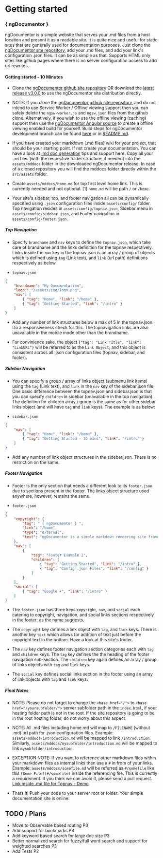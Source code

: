 # Getting started


### { ngDocumentor }


ngDocumentor is a simple website that serves your .md files from a host location and present it as a readable site. It is quite nice and useful for static sites that are generally used for documentation purposes. Just clone the [ngDocumentor site repository](https://github.com/ngDocumentor/ngDocumentor.github.io), add your .md files, and add your link's configuration .json files. It can be as simple as that. Supports HTML only sites like github pages where there is no server configuration access to add url rewrites.


#### Getting started - 10 Minutes


* Clone the [ngDocumentor github site repository](https://github.com/ngDocumentor/ngDocumentor.github.io) OR download the [latest release v3.0.0](https://github.com/ngDocumentor/ngDocumentor.github.io/releases) to use the ngDocumentor site distribution directly.


* NOTE: If you clone the [ngDocumentor github site repository](https://github.com/ngDocumentor/ngDocumentor.github.io), and do not intend to use Service Worker / Offline viewing support then you can safely delete the `ngsw-worker.js` and `ngsw.json` files from the github clone. Alternatively, if you wish to use the offline viewing (caching) support then use the [ngDocumentor Angular source](https://github.com/ngDocumentor/ngDocumentor) to create a offline viewing enabled build for yourself. Build steps for ngDocumentor development branch can be found [here](#/building) or in [README.md](https://github.com/ngDocumentor/ngDocumentor/blob/master/README.md).


* If you have created your markdown (.md files) wiki for your project, that should be your starting point. If not create your documentation. You can have a look at [.md doc generation](#/generatedocs) tips and support here. Copy all your `.md` files (with the respective folder structure, if needed) into the `assets/mddocs` folder in the downloaded ngDocumentor release. In case of a cloned repository you will find the mddocs folder directly within the `src/assets` folder.


* Create `assets/mddocs/home.md` for top first level home link. This is currently needed and not optional. [1] `home.md` will be path `/` or `/home`.


* Your site's sidebar, top, and footer navigation all can be dynamically specified using `.json` configuration files inside `assets/config/` folder. Top navigation resides in `assets/config/topnav.json`, Sidebar menu in `assets/config/sidebar.json`, and Footer navigation in `assets/config/footer.json`.


##### Top Navigation


* Specify `brandname` and `nav` keys to define the `topnav.json`, which take care of brandname and the links definition for the topnav respectively. Links inside the `nav` key in the topnav.json is an array / group of objects which is defined using `tag` (Link text), and `link` (url path) definitions respectively as below.


* `topnav.json`

```json
{
    "brandname": "My Documentation",
    "logo": "/assets/img/logo.png",
    "nav": [
        { "tag": "Home", "link": "/home" },
        { "tag": "Getting Started", "link": "/intro" }
    ]
}
```

* Add any number of link structures below a max of 5 in the topnav.json. Do a responsiveness check for this. The topnavigation links are also unavailable in the mobile mode other than the brandname.



* For convinience sake, the object `{"tag": "Link Title", "link": "LinkURL"}` will be referred to as the `Link Object`; and this object is consistent across all .json configuration files (topnav, sidebar, and footer).


##### Sidebar Navigation


* You can specify a group / array of links object (submenu link items) using the `tag` (Link text), and `link` in the `nav` key of the sidebar.json file. One basic difference between the topnav.json and sidebar.json is that you can specify `children` in sidebar (unavailable in the top navigation). The definition for children array / group is the same as for other sidebar links object (and will have `tag` and `link` keys). The example is as below:


* `sidebar.json`


```json
{
    "nav": [
        { "tag": "Home", "link": "/home" },
        { "tag": "Getting Started - 10 mins", "link": "/intro" }
    ]
}
```


* Add any number of link object structures in the sidebar.json. There is no restriction on the same.


##### Footer Navigation


* Footer is the only section that needs a different look to its `footer.json` due to sections present in the footer. The links object structure used anywhere, however, remains the same.


* `footer.json`


```json
{
    "copyright": {
        "tag": " { ngDocumentor } ",
        "link": "/home",
        "type": "external",
        "text": "ngDocumentor is a simple markdown rendering site framework that works even on HTML only hosts like github pages",
    },
    "nav": [
        {
            "tag": "Footer Example 1",
            "children": [
                { "tag": "Getting Started", "link": "/intro" },
                { "tag": "Config .json Files", "link": "/config" }
            ]
        }
    ],
    "social": [
        { "tag": "Google +", "link": "/intro" }
    ]
}
```


* The `footer.json` has three keys `copyright`, `nav`, and `social` each catering to copyright, navigation, and social links sections respectively in the footer; as the name suggests.


* The `copyright` key defines a link object with `tag`, and `link` keys. There is another key `text` which allows for addition of text just before the copyright text in the bottom. Have a look at this site's footer.


* The `nav` key defines footer navigation section categories each with `tag` and `children` keys. The `tag` key defines the the heading of the footer navigation sub-section. The `children` key again defines an array / group of links objects with `tag` and `link` keys.


* The `social` key defines social links section in the footer using an array of link objects with `tag` and `link` keys.


##### Final Notes


* NOTE: Please do not forget to change the `<base href="/">` to `<base href="/yoursubfolder/">` server subfolder path in the `index.html`, if your hosting folder path is not in the root. If the site repository is going to be in the root hosting folder, do not worry about this aspect.


* NOTE: All .md files including home.md will map to `/FILENAME` (without .md) url path for .json configuration files. Example: `assets/mddocs/introduction.md` will be mapped to link `/introduction`. Similarly, `assets/mddocs/mysubfolder/introduction.md` will be mapped to link `mysubfolder/introduction`.


* EXCEPTION NOTE: If you want to reference other markdown files within your markdown files as internal links then use a `#` in from of your links. Example: `assets/mddocs/somefile.md` will be referred as `#/somefile` like this `[Some File](#/somefile)` inside the referencing file. This is currently a requirement. If you think we can avoid it, please send a pull request. [Link inside .md file for Topnav - Demo](#/topnav).


* Thats it! Push your code to your server root or folder. Your simple documentation site is online. 


## TODO / Plans

* Move to Observable based routing P3
* Add support for bookmarks P3
* Add keyword based search for large doc size P3
* Better normalized search for fuzzy/full word search and support for weighted searches P3
* Add Tests P2